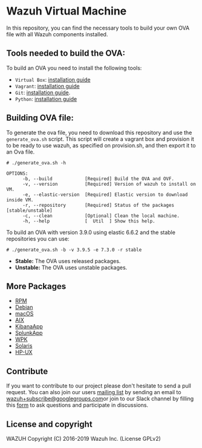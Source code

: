 Wazuh Virtual Machine
=====================

In this repository, you can find the necessary tools to build your own OVA file with all Wazuh components installed.

## Tools needed to build the OVA:

To build an OVA you need to install the following tools:
- `Virtual Box`: [installation guide](https://www.virtualbox.org/manual/UserManual.html#installation)
- `Vagrant`: [installation guide](https://www.vagrantup.com/docs/installation/)
- `Git`:  [installation guide](https://git-scm.com/book/en/v2/Getting-Started-Installing-Git).
- `Python`: [installation guide](https://www.python.org/download/releases/2.7/)


## Building OVA file:

To generate the ova file, you need to download this repository and use the `generate_ova.sh` script. This script will create a vagrant box and provision it to be ready to use wazuh, as specified on provision.sh, and then export it to an Ova file.

```shellsession
# ./generate_ova.sh -h

OPTIONS:
      -b, --build            [Required] Build the OVA and OVF.
      -v, --version          [Required] Version of wazuh to install on VM.
      -e, --elastic-version  [Required] Elastic version to download inside VM.
      -r, --repository       [Required] Status of the packages [stable/unstable]
      -c, --clean            [Optional] Clean the local machine.
      -h, --help             [  Util  ] Show this help.
```

To build an OVA with version 3.9.0 using elastic 6.6.2 and the stable repositories you can use:

`# ./generate_ova.sh -b -v 3.9.5 -e 7.3.0 -r stable`

   * **Stable:** The OVA uses released packages.
   * **Unstable:** The OVA uses unstable packages.

## More Packages

- [RPM](/rpms/README.md)
- [Debian](/debs/README.md)
- [macOS](/macos/README.md)
- [AIX](/aix/README.md)
- [KibanaApp](/wazuhapp/README.md)
- [SplunkApp](/splunkapp/README.md)
- [WPK](/wpk/README.md)
- [Solaris](/solaris/README.md)
- [HP-UX](/hpux/README.md)

## Contribute

If you want to contribute to our project please don't hesitate to send a pull request. You can also join our users [mailing list](https://groups.google.com/d/forum/wazuh) by sending an email to [wazuh+subscribe@googlegroups.com](mailto:wazuh+subscribe@googlegroups.com)or join to our Slack channel by filling this [form](https://wazuh.com/community/join-us-on-slack/) to ask questions and participate in discussions.

## License and copyright

WAZUH Copyright (C) 2016-2019 Wazuh Inc.  (License GPLv2)
